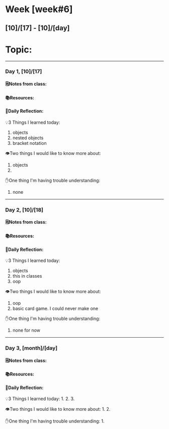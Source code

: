 # Week [week#6]
## [10]/[17] - [10]/[day]

# Topic:

___

### Day 1, [10]/[17]

#### 🗒️Notes from class:

#### 📚Resources:


#### 💭Daily Reflection:

💡3 Things I learned today:
1. objects
2. nested objects
3. bracket notation

👁️Two things I would like to know more about:
1. objects
2. 

✋One thing I'm having trouble understanding:
1. none


___

### Day 2, [10]/[18] 

#### 🗒️Notes from class:

#### 📚Resources:


#### 💭Daily Reflection:

💡3 Things I learned today:
1. objects 
2. this in classes
3. oop

👁️Two things I would like to know more about:
1. oop
2. basic card game. I could never make one 

✋One thing I'm having trouble understanding:
1. none for now

___

### Day 3, [month]/[day]
#### 🗒️Notes from class:

#### 📚Resources:


#### 💭Daily Reflection:

💡3 Things I learned today:
1. 
2. 
3. 

👁️Two things I would like to know more about:
1. 
2. 

✋One thing I'm having trouble understanding:
1. 
 

